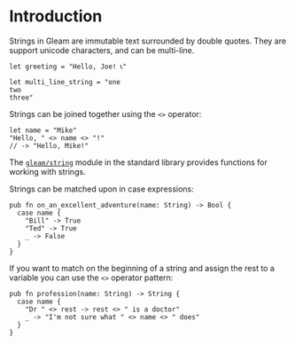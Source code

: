 # Introduction

Strings in Gleam are immutable text surrounded by double quotes. They are support unicode characters, and can be multi-line.

```gleam
let greeting = "Hello, Joe! 📞"

let multi_line_string = "one
two
three"
```

Strings can be joined together using the `<>` operator:

```gleam
let name = "Mike"
"Hello, " <> name <> "!"
// -> "Hello, Mike!"
```

The [`gleam/string`][stdlib] module in the standard library provides functions for working with strings.

Strings can be matched upon in case expressions:

```gleam
pub fn on_an_excellent_adventure(name: String) -> Bool {
  case name {
    "Bill" -> True
    "Ted" -> True
    _ -> False
  }
}
```

If you want to match on the beginning of a string and assign the rest to a variable you can use the `<>` operator pattern:

```gleam
pub fn profession(name: String) -> String {
  case name {
    "Dr " <> rest -> rest <> " is a doctor"
    _ -> "I'm not sure what " <> name <> " does"
  }
}
```

[stdlib]: https://hexdocs.pm/gleam_stdlib/gleam/string.html
